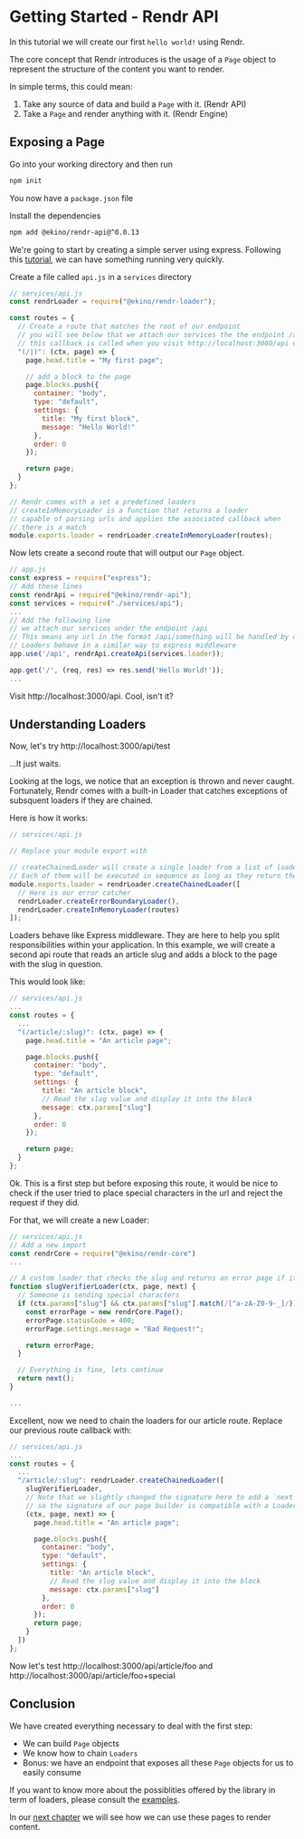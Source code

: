 # Getting Started - Rendr API

In this tutorial we will create our first `hello world!` using Rendr.

The core concept that Rendr introduces is the usage of a `Page` object to represent
the structure of the content you want to render.

In simple terms, this could mean:

1. Take any source of data and build a `Page` with it. (Rendr API)
2. Take a `Page` and render anything with it. (Rendr Engine)

## Exposing a Page

Go into your working directory and then run

```sh
npm init
```

You now have a `package.json` file

Install the dependencies

```sh
npm add @ekino/rendr-api@^0.0.13
```

We're going to start by creating a simple server using express.
Following this [tutorial](https://expressjs.com/en/starter/hello-world.html), we can have something running very quickly.

Create a file called `api.js` in a `services` directory

```js
// services/api.js
const rendrLoader = require("@ekino/rendr-loader");

const routes = {
  // Create a route that matches the root of our endpoint
  // you will see below that we attach our services the the endpoint /api
  // this callback is called when you visit http://localhost:3000/api or http://localhost:3000/api/
  "(/|)": (ctx, page) => {
    page.head.title = "My first page";

    // add a block to the page
    page.blocks.push({
      container: "body",
      type: "default",
      settings: {
        title: "My first block",
        message: "Hello World!"
      },
      order: 0
    });

    return page;
  }
};

// Rendr comes with a set a predefined loaders
// createInMemoryLoader is a function that returns a loader
// capable of parsing urls and applies the associated callback when
// there is a match
module.exports.loader = rendrLoader.createInMemoryLoader(routes);
```

Now lets create a second route that will output our `Page` object.

```js
// app.js
const express = require("express");
// Add these lines
const rendrApi = require("@ekino/rendr-api");
const services = require("./services/api");
...
// Add the following line
// we attach our services under the endpoint /api
// This means any url in the format /api/something will be handled by our Loaders.
// Loaders behave in a similar way to express middleware
app.use('/api', rendrApi.createApi(services.loader));

app.get('/', (req, res) => res.send('Hello World!'));
...
```

Visit http://localhost:3000/api. Cool, isn't it?

## Understanding Loaders

Now, let's try http://localhost:3000/api/test

...It just waits.

Looking at the logs, we notice that an exception is thrown and never caught.
Fortunately, Rendr comes with a built-in Loader that catches exceptions of subsquent loaders
if they are chained.

Here is how it works:

```js
// services/api.js

// Replace your module export with

// createChainedLoader will create a single loader from a list of loaders.
// Each of them will be executed in sequence as long as they return the execution of the `next` function
module.exports.loader = rendrLoader.createChainedLoader([
  // Here is our error catcher
  rendrLoader.createErrorBoundaryLoader(),
  rendrLoader.createInMemoryLoader(routes)
]);
```

Loaders behave like Express middleware. They are here to help you split responsibilities within your application.
In this example, we will create a second api route that reads an article slug and adds a block to the page with the slug in question.

This would look like:

```js
// services/api.js
...
const routes = {
  ...
  "(/article/:slug)": (ctx, page) => {
    page.head.title = "An article page";

    page.blocks.push({
      container: "body",
      type: "default",
      settings: {
        title: "An article block",
        // Read the slug value and display it into the block
        message: ctx.params["slug"]
      },
      order: 0
    });

    return page;
  }
};

```

Ok. This is a first step but before exposing this route, it would be nice to check if the user tried to place special characters in the url and reject the request if they did.

For that, we will create a new Loader:

```js
// services/api.js
// Add a new import
const rendrCore = require("@ekino/rendr-core")
...

// A custom loader that checks the slug and returns an error page if it contains a special character
function slugVerifierLoader(ctx, page, next) {
  // Someone is sending special characters
  if (ctx.params["slug"] && ctx.params["slug"].match(/[^a-zA-Z0-9-_]/)) {
    const errorPage = new rendrCore.Page();
    errorPage.statusCode = 400;
    errorPage.settings.message = "Bad Request!";

    return errorPage;
  }

  // Everything is fine, lets continue
  return next();
}

...

```

Excellent, now we need to chain the loaders for our article route.
Replace our previous route callback with:

```js
// services/api.js
...
const routes = {
  ...
  "/article/:slug": rendrLoader.createChainedLoader([
    slugVerifierLoader,
    // Note that we slightly changed the signature here to add a `next` parameter
    // so the signature of our page builder is compatible with a Loader
    (ctx, page, next) => {
      page.head.title = "An article page";

      page.blocks.push({
        container: "body",
        type: "default",
        settings: {
          title: "An article block",
          // Read the slug value and display it into the block
          message: ctx.params["slug"]
        },
        order: 0
      });
      return page;
    }
  ])
};

```

Now let's test http://localhost:3000/api/article/foo and http://localhost:3000/api/article/foo+special

## Conclusion

We have created everything necessary to deal with the first step:

- We can build `Page` objects
- We know how to chain `Loaders`
- Bonus: we have an endpoint that exposes all these `Page` objects for us to easily consume

If you want to know more about the possiblities offered by the library in term of loaders,
please consult the [examples](https://github.com/ekino/rendr/tree/master/examples).

In our [next chapter](./getting-started-2.md) we will see how we can use these pages to render content.

